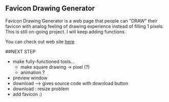 ## Favicon Drawing Generator 
Favicon Drawing Generator is a web page that people can "DRAW" their favicon with analog feeling of drawing experience instead of filling 1 pixels. This is still on-going project. I will keep adding functions. 

You can check out web site [here](http://favicon-drawing.herokuapp.com/)


##NEXT STEP
- make fully-functioned tools...
	- make square drawing -> pixel (?)
	- animation ?
- preview window 
- download --> gives source code with download button
- download : resize problem
- add favicon :)